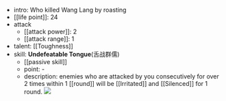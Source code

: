 - intro: Who killed Wang Lang by roasting
- [[life point]]: 24
- attack
	- [[attack power]]: 2
	- [[attack range]]: 1
- talent: [[Toughness]]
- skill: **Undefeatable Tongue**(舌战群儒) 
	- [[passive skill]] 
	- point: - 
	- description: enemies who are attacked by you consecutively for over 2 times within 1 [[round]] will be [[Irritated]] and [[Silenced]] for 1 round.
  ![](https://imgsa.baidu.com/forum/w%3D580/sign=48e159db526034a829e2b889fb1149d9/3467f3dde71190efa7024205c01b9d16fffa60c6.jpg)
